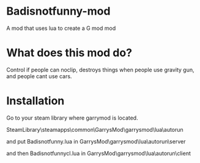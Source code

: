 # Badisnotfunny-mod
A mod that uses lua to create a G mod mod

# What does this mod do?

Control if people can noclip, destroys things when people use gravity gun, and people cant use cars.

# Installation

Go to your steam library where garrymod is located.

SteamLibrary\steamapps\common\GarrysMod\garrysmod\lua\autorun

and put Badisnotfunny.lua in GarrysMod\garrysmod\lua\autorun\server

and then Badisnotfunnycl.lua in GarrysMod\garrysmod\lua\autorun\client
